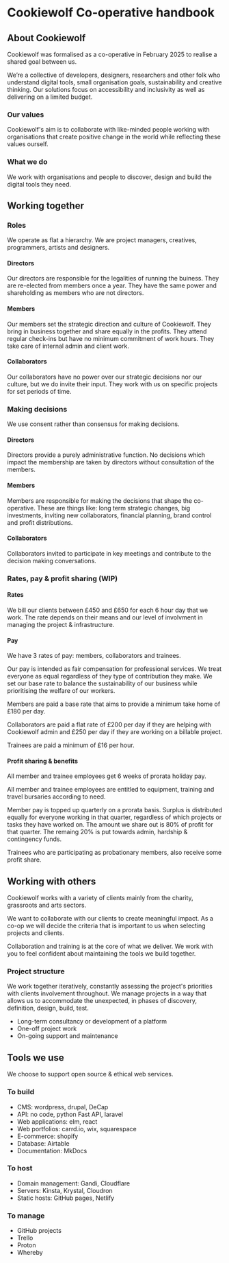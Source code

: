 # Cookiewolf Co-operative handbook

## About Cookiewolf

Cookiewolf was formalised as a co-operative in February 2025 to realise a shared goal between us.

We’re a collective of developers, designers, researchers and other folk who understand digital tools, small organisation goals, sustainability and creative thinking. Our solutions focus on accessibility and inclusivity as well as delivering on a limited budget.

### Our values

Cookiewolf's aim is to collaborate with like-minded people working with organisations that create positive change in the world while reflecting these values ourself.

### What we do

We work with organisations and people to discover, design and build the digital tools they need.

## Working together

### Roles

We operate as flat a hierarchy. We are project managers, creatives, programmers, artists and designers.

#### Directors

Our directors are responsible for the legalities of running the buiness. They are re-elected from members once a year. They have the same power and shareholding as members who are not directors.

#### Members

Our members set the strategic direction and culture of Cookiewolf. They bring in business together and share equally in the profits. They attend regular check-ins but have no minimum commitment of work hours. They take care of internal admin and client work.

#### Collaborators

Our collaborators have no power over our strategic decisions nor our culture, but we do invite their input. They work with us on specific projects for set periods of time.

### Making decisions

We use consent rather than consensus for making decisions.

#### Directors

Directors provide a purely administrative function. No decisions which impact the membership are taken by directors without consultation of the members.

#### Members

Members are responsible for making the decisions that shape the co-operative. These are things like: long term strategic changes, big investments, inviting new collaborators, financial planning, brand control and profit distributions.

#### Collaborators

Collaborators invited to participate in key meetings and contribute to the decision making conversations.

### Rates, pay & profit sharing (WIP)

#### Rates

We bill our clients between £450 and £650 for each 6 hour day that we work. The rate depends on their means and our level of involvment in managing the project & infrastructure.

#### Pay

We have 3 rates of pay: members, collaborators and trainees.

Our pay is intended as fair compensation for professional services. We treat everyone as equal regardless of they type of contribution they make. We set our base rate to balance the sustainability of our business while prioritising the welfare of our workers.

Members are paid a base rate that aims to provide a minimum take home of £180 per day.

Collaborators are paid a flat rate of £200 per day if they are helping with Cookiewolf admin and £250 per day if they are working on a billable project.

Trainees are paid a minimum of £16 per hour.

#### Profit sharing & benefits

All member and trainee employees get 6 weeks of prorata holiday pay.

All member and trainee employees are entitled to equipment, training and travel bursaries according to need.

 Member pay is topped up quarterly on a prorata basis. Surplus is distributed equally for everyone working in that quarter, regardless of which projects or tasks they have worked on. The amount we share out is 80% of profit for that quarter. The remaing 20% is put towards admin, hardship & contingency funds.

Trainees who are participating as probationary members, also receive some profit share.

## Working with others

Cookiewolf works with a variety of clients mainly from the charity, grassroots and arts sectors.

We want to collaborate with our clients to create meaningful impact. As a co-op we will decide the criteria that is important to us when selecting projects and clients.

Collaboration and training is at the core of what we deliver. We work with you to feel confident about maintaining the tools we build together.

### Project structure

We work together iteratively, constantly assessing the project's priorities with clients involvement throughout. We manage projects in a way that allows us to accommodate the unexpected, in phases of discovery, definition, design, build, test. 

- Long-term consultancy or development of a platform
- One-off project work
- On-going support and maintenance

## Tools we use

We choose to support open source & ethical web services.

### To build

- CMS: wordpress, drupal, DeCap
- API: no code, python Fast API, laravel
- Web applications: elm, react
- Web portfolios: carrd.io, wix, squarespace
- E-commerce: shopify
- Database: Airtable
- Documentation: MkDocs

### To host

- Domain management: Gandi, Cloudflare
- Servers: Kinsta, Krystal, Cloudron
- Static hosts: GitHub pages, Netlify

### To manage

- GitHub projects
- Trello
- Proton
- Whereby
